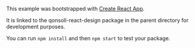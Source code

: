 This example was bootstrapped with [Create React App](https://github.com/facebook/create-react-app).

It is linked to the qonsoll-react-design package in the parent directory for development purposes.

You can run `npm install` and then `npm start` to test your package.
